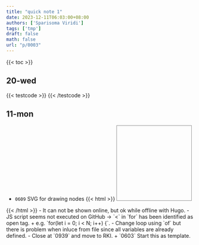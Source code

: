```yaml
---
title: "quick note 1"
date: 2023-12-11T06:03:00+08:00
authors: ['Sparisoma Viridi']
tags: ['tmp']
draft: false
math: false
url: "p/0003"
---
```

{{< toc >}}


## 20-wed
{{< testcode >}}
{{< /testcode >}}


## 11-mon
+ `0609` SVG for drawing nodes
{{< html >}}
<svg
  xmlns="http://www.w3.org/2000/svg"
  width="200" height="200"
  viewBox="0 0 200 200"
  style="background:none; border:1px solid #888;">
  <g fill="rgba(125, 200, 255, 0.5)" stroke="none" stroke-width="0.5">
    <circle id="c00" /> <circle id="c01" />
    <circle id="c02" /> <circle id="c03" />
    <circle id="c04" /> <circle id="c05" />
    <circle id="c06" /> <circle id="c07" />
    <circle id="c08" /> <circle id="c09" />
    <circle id="c10" /> <circle id="c11" />
    <circle id="c12" /> <circle id="c13" />
    <circle id="c14" /> <circle id="c15" />
  </g>
  
  <script>
    let c = document
      .getElementsByTagNameNS(
        'http://www.w3.org/2000/svg',
        'circle'
      );
    let ox = 100;
    let oy = 100;
    let R = 80;
    let j = 0;
    for(let i of c) {
      let cx = ox + R * Math.cos(j * Math.PI / 8);
      let cy = oy + R * Math.sin(j * Math.PI / 8);
      i.setAttribute('cx', cx);
      i.setAttribute('cy', cy);
      i.setAttribute('r', 10);
      let rr = j * 17;
      let bb = j * 17;
      let gg = j * 17;
      let color = 'rgb(' + rr + ',' + gg + ',' + bb + ')';
      i.setAttribute('fill', color);
      j++;
    }
  </script>
</svg>
{{< /html >}}
  - It can not be shown online, but ok while offline with Hugo.
  - JS script seems not executed on GitHub &rightarrow; `<` in `for` has been identified as open tag.
    + e.g. `for(let i = 0; i < N; i++) {`.
  - Change loop using `of` but there is problem when inluce from file since all variables are already defined.
  - Close at `0939` and move to RKI.
+ `0603` Start this as template.
